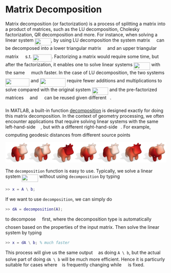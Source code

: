 # Matrix Decomposition

Matrix decomposition (or factorization) is a process of splitting a matrix into a product of matrices, such as the LU decomposition, Cholesky factorization, QR decomposition and more. For instance, when solving a linear system <img src="svgs/70681e99f542745bf6a0c56bd4600b39.svg?invert_in_darkmode" align=middle width=50.69621369999999pt height=22.831056599999986pt/>, by using LU decomposition the system matrix <img src="svgs/53d147e7f3fe6e47ee05b88b166bd3f6.svg?invert_in_darkmode" align=middle width=12.32879834999999pt height=22.465723500000017pt/> can be decomposed into a lower triangular matrix <img src="svgs/ddcb483302ed36a59286424aa5e0be17.svg?invert_in_darkmode" align=middle width=11.18724254999999pt height=22.465723500000017pt/> and an upper triangular matrix <img src="svgs/6bac6ec50c01592407695ef84f457232.svg?invert_in_darkmode" align=middle width=13.01596064999999pt height=22.465723500000017pt/> s.t. <img src="svgs/b7800468c321276fd038c1496efa3cca.svg?invert_in_darkmode" align=middle width=58.449632999999984pt height=22.465723500000017pt/>. Factorizing a matrix would require some time, but after the factorization, it enables one to solve linear systems <img src="svgs/6ffa573707fca115cad7b243d91a7109.svg?invert_in_darkmode" align=middle width=50.69621369999999pt height=22.831056599999986pt/> with the same <img src="svgs/53d147e7f3fe6e47ee05b88b166bd3f6.svg?invert_in_darkmode" align=middle width=12.32879834999999pt height=22.465723500000017pt/> much faster. In the case of LU decomposition, the two systems <img src="svgs/40e5b019ec86ecc9d03962993903902b.svg?invert_in_darkmode" align=middle width=75.35603129999998pt height=24.65753399999998pt/> and <img src="svgs/b8accc55eca44c437cdb782e24805d2d.svg?invert_in_darkmode" align=middle width=80.21905484999999pt height=26.76175259999998pt/> require fewer additions and multiplications to solve compared with the original system <img src="svgs/70681e99f542745bf6a0c56bd4600b39.svg?invert_in_darkmode" align=middle width=50.69621369999999pt height=22.831056599999986pt/> and the pre-factorized matrices <img src="svgs/ddcb483302ed36a59286424aa5e0be17.svg?invert_in_darkmode" align=middle width=11.18724254999999pt height=22.465723500000017pt/> and <img src="svgs/6bac6ec50c01592407695ef84f457232.svg?invert_in_darkmode" align=middle width=13.01596064999999pt height=22.465723500000017pt/> can be reused given different <img src="svgs/4bdc8d9bcfb35e1c9bfb51fc69687dfc.svg?invert_in_darkmode" align=middle width=7.054796099999991pt height=22.831056599999986pt/>.


In MATLAB, a built-in function [decomposition](https://www.mathworks.com/help/matlab/ref/decomposition.html) is designed exactly for doing this matrix decomposition. In the context of geometry processing, we often encounter applications that require solving linear systems with the same left-hand-side <img src="svgs/53d147e7f3fe6e47ee05b88b166bd3f6.svg?invert_in_darkmode" align=middle width=12.32879834999999pt height=22.465723500000017pt/>, but with a different right-hand-side <img src="svgs/4bdc8d9bcfb35e1c9bfb51fc69687dfc.svg?invert_in_darkmode" align=middle width=7.054796099999991pt height=22.831056599999986pt/>. For example, computing geodesic distances from different source points

![heat geodesics](assets/heat_geo.jpg)

The `decomposition` function is easy to use. Typically, we solve a linear system <img src="svgs/70681e99f542745bf6a0c56bd4600b39.svg?invert_in_darkmode" align=middle width=50.69621369999999pt height=22.831056599999986pt/> without using `decomposition` by typing
```MATLAB
>> x = A \ b;
```

If we want to use `decomposition`, we can simply do
```MATLAB
>> dA = decomposition(A);
```
to decompose <img src="svgs/53d147e7f3fe6e47ee05b88b166bd3f6.svg?invert_in_darkmode" align=middle width=12.32879834999999pt height=22.465723500000017pt/> first, where the decomposition type is automatically chosen based on the properties of the input matrix. Then solve the linear system by typing
```MATLAB
>> x = dA \ b; % much faster
```
This process will give us the same output <img src="svgs/332cc365a4987aacce0ead01b8bdcc0b.svg?invert_in_darkmode" align=middle width=9.39498779999999pt height=14.15524440000002pt/> as doing `A \ b`, but the actual solve part of doing `dA \ b` will be much more efficient. Hence it is particurly suitable for cases where <img src="svgs/4bdc8d9bcfb35e1c9bfb51fc69687dfc.svg?invert_in_darkmode" align=middle width=7.054796099999991pt height=22.831056599999986pt/> is frequently changing while <img src="svgs/53d147e7f3fe6e47ee05b88b166bd3f6.svg?invert_in_darkmode" align=middle width=12.32879834999999pt height=22.465723500000017pt/> is fixed.
